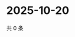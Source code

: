 # 2025-10-20

共 0 条

<!-- BEGIN ZHIHUVIDEO -->
<!-- 最后更新时间 Mon Oct 20 2025 01:09:08 GMT+0800 (China Standard Time) -->

<!-- END ZHIHUVIDEO -->
